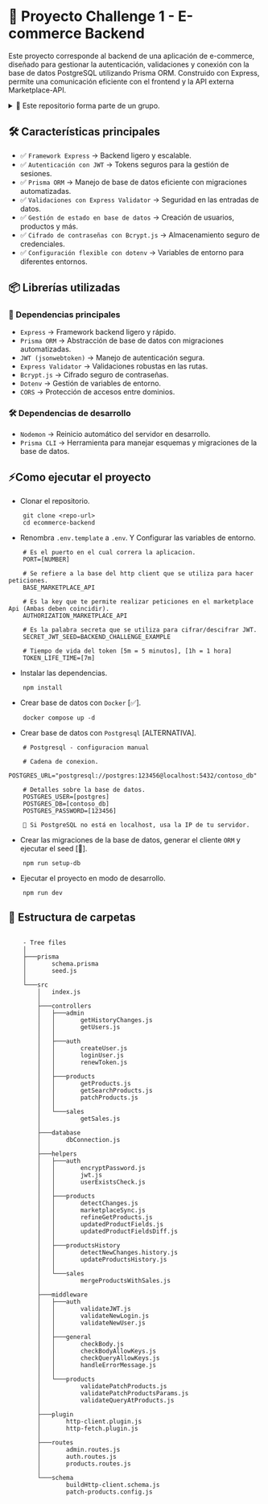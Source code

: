 # 🚀 Proyecto Challenge 1 - E-commerce Backend

Este proyecto corresponde al backend de una aplicación de e-commerce, diseñado para gestionar la autenticación, validaciones y conexión con la base de datos PostgreSQL utilizando Prisma ORM. Construido con Express, permite una comunicación eficiente con el frontend y la API externa Marketplace-API.

<details>

<summary> 📍 Este repositorio forma parte de un grupo.</summary>

<br/>

 > [Frontend](https://github.com/AgusG912/challenge-1-front-end)

 > **📌 Backend**

 > [Marketplace](https://github.com/AgusG912/challenge-1-marketplace-api)

</details>

## 🛠 Características principales
- ✅ `Framework Express` → Backend ligero y escalable.
- ✅ `Autenticación con JWT` → Tokens seguros para la gestión de sesiones.
- ✅ `Prisma ORM` → Manejo de base de datos eficiente con migraciones automatizadas.
- ✅ `Validaciones con Express Validator` → Seguridad en las entradas de datos.
- ✅ `Gestión de estado en base de datos` → Creación de usuarios, productos y más.
- ✅ `Cifrado de contraseñas con Bcrypt.js` → Almacenamiento seguro de credenciales.
- ✅ `Configuración flexible con dotenv` → Variables de entorno para diferentes entornos.

## 📦 Librerías utilizadas

### 📌 Dependencias principales
- `Express` → Framework backend ligero y rápido.
- `Prisma ORM` → Abstracción de base de datos con migraciones automatizadas.
- `JWT (jsonwebtoken)` → Manejo de autenticación segura.
- `Express Validator` → Validaciones robustas en las rutas.
- `Bcrypt.js` → Cifrado seguro de contraseñas.
- `Dotenv` → Gestión de variables de entorno.
- `CORS` → Protección de accesos entre dominios.

### 🛠 Dependencias de desarrollo
- `Nodemon` → Reinicio automático del servidor en desarrollo.
- `Prisma CLI` → Herramienta para manejar esquemas y migraciones de la base de datos.


## ⚡Como ejecutar el proyecto

- Clonar el repositorio.

```
    git clone <repo-url>
    cd ecommerce-backend
```

- Renombra `.env.template` a `.env`. Y Configurar las variables de entorno.

```
    # Es el puerto en el cual correra la aplicacion.
    PORT=[NUMBER]

    # Se refiere a la base del http client que se utiliza para hacer peticiones.
    BASE_MARKETPLACE_API

    # Es la key que te permite realizar peticiones en el marketplace Api (Ambas deben coincidir).
    AUTHORIZATION_MARKETPLACE_API

    # Es la palabra secreta que se utiliza para cifrar/descifrar JWT.
    SECRET_JWT_SEED=BACKEND_CHALLENGE_EXAMPLE

    # Tiempo de vida del token [5m = 5 minutos], [1h = 1 hora]
    TOKEN_LIFE_TIME=[7m]
```

- Instalar las dependencias.

```
    npm install
```

- Crear base de datos con `Docker` [✅].

``` docker
    docker compose up -d
```

- Crear base de datos con `Postgresql` [ALTERNATIVA].

```
    # Postgresql - configuracion manual

    # Cadena de conexion.
    POSTGRES_URL="postgresql://postgres:123456@localhost:5432/contoso_db"

    # Detalles sobre la base de datos.
    POSTGRES_USER=[postgres]
    POSTGRES_DB=[contoso_db]
    POSTGRES_PASSWORD=[123456]

    📌 Si PostgreSQL no está en localhost, usa la IP de tu servidor.
```

- Crear las migraciones de la base de datos, generar el cliente `ORM` y ejecutar el seed [🌱].

```
    npm run setup-db
```

- Ejecutar el proyecto en modo de desarrollo.

```
    npm run dev
```

## 📁 Estructura de carpetas

```

    - Tree files
    │
    ├───prisma
    │       schema.prisma
    │       seed.js
    │
    └───src
        │   index.js
        │
        ├───controllers
        │   ├───admin
        │   │       getHistoryChanges.js
        │   │       getUsers.js
        │   │
        │   ├───auth
        │   │       createUser.js
        │   │       loginUser.js
        │   │       renewToken.js
        │   │
        │   ├───products
        │   │       getProducts.js
        │   │       getSearchProducts.js
        │   │       patchProducts.js
        │   │
        │   └───sales
        │           getSales.js
        │
        ├───database
        │       dbConnection.js
        │
        ├───helpers
        │   ├───auth
        │   │       encryptPassword.js
        │   │       jwt.js
        │   │       userExistsCheck.js
        │   │
        │   ├───products
        │   │       detectChanges.js
        │   │       marketplaceSync.js
        │   │       refineGetProducts.js
        │   │       updatedProductFields.js
        │   │       updatedProductFieldsDiff.js
        │   │
        │   ├───productsHistory
        │   │       detectNewChanges.history.js
        │   │       updateProductsHistory.js
        │   │
        │   └───sales
        │           mergeProductsWithSales.js
        │
        ├───middleware
        │   ├───auth
        │   │       validateJWT.js
        │   │       validateNewLogin.js
        │   │       validateNewUser.js
        │   │
        │   ├───general
        │   │       checkBody.js
        │   │       checkBodyAllowKeys.js
        │   │       checkQueryAllowKeys.js
        │   │       handleErrorMessage.js
        │   │
        │   └───products
        │           validatePatchProducts.js
        │           validatePatchProductsParams.js
        │           validateQueryAtProducts.js
        │
        ├───plugin
        │       http-client.plugin.js
        │       http-fetch.plugin.js
        │
        ├───routes
        │       admin.routes.js
        │       auth.routes.js
        │       products.routes.js
        │
        └───schema
                buildHttp-client.schema.js
                patch-products.config.js

```
